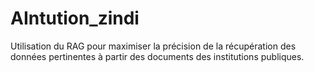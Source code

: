 # AIntution_zindi
Utilisation du RAG pour maximiser  la précision de la récupération des données pertinentes à partir des documents des institutions publiques.
